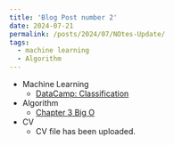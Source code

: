 ```yaml
---
title: 'Blog Post number 2'
date: 2024-07-21
permalink: /posts/2024/07/NOtes-Update/
tags:
  - machine learning
  - Algorithm
---
```


- Machine Learning
  - [DataCamp: Classification](../machine-learning/DataCamp-Classification/)
- Algorithm
  - [Chapter 3 Big O]()
- CV
  - CV file has been uploaded.